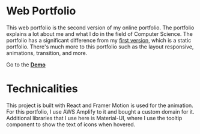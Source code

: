 # Web Portfolio

This web portfolio is the second version of my online portfolio. The portfolio explains a lot about me and what I do in the field of Computer Science. The portfolio has a significant difference from my [first version](https://leonw00.github.io/), which is a static portfolio. There's much more to this portfolio such as the layout responsive, animations, transition, and more.

Go to the **[Demo](https://master.dugjeiaj5eg4v.amplifyapp.com)**

# Technicalities

This project is built with React and Framer Motion is used for the animation. For this portfolio, I use AWS Amplify to it and bought a custom domain for it. Additional libraries that I use here is Material-UI, where I use the tooltip component to show the text of icons when hovered.
